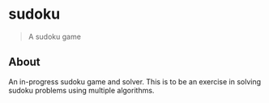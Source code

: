 sudoku
======

> A sudoku game

## About

An in-progress sudoku game and solver. This is to be an exercise in solving sudoku problems using multiple algorithms.